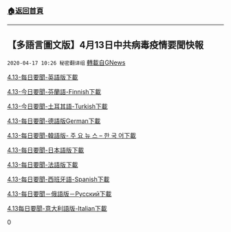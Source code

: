 ###  [:house:返回首頁](https://github.com/ourhimalayas/txt)
---

## 【多語言圖文版】4月13日中共病毒疫情要聞快報
`2020-04-17 10:26 秘密翻译组` [轉載自GNews](https://gnews.org/zh-hant/175497/)

[4.13-每日要聞-英語版](https://s3.amazonaws.com/gnews-media-offload/wp-content/uploads/2020/04/17101531/4.13-%E8%8B%B1%E8%AF%AD%E7%89%88.pdf)[下載](https://s3.amazonaws.com/gnews-media-offload/wp-content/uploads/2020/04/17101531/4.13-%E8%8B%B1%E8%AF%AD%E7%89%88.pdf)

[4.13-今日要聞-芬蘭語-Finnish](https://s3.amazonaws.com/gnews-media-offload/wp-content/uploads/2020/04/17102416/4.13-%E4%BB%8A%E6%97%A5%E8%A6%81%E9%BB%9E-Finnish.pdf.pdf)[下載](https://s3.amazonaws.com/gnews-media-offload/wp-content/uploads/2020/04/17102416/4.13-%E4%BB%8A%E6%97%A5%E8%A6%81%E9%BB%9E-Finnish.pdf.pdf)

[4.13-今日要聞-土耳其語-Turkish](https://s3.amazonaws.com/gnews-media-offload/wp-content/uploads/2020/04/17102446/4.13-%E4%BB%8A%E6%97%A5%E8%A6%81%E9%BB%9E-Turkish.pdf)[下載](https://s3.amazonaws.com/gnews-media-offload/wp-content/uploads/2020/04/17102446/4.13-%E4%BB%8A%E6%97%A5%E8%A6%81%E9%BB%9E-Turkish.pdf)

[4.13-每日要聞-德語版German](https://s3.amazonaws.com/gnews-media-offload/wp-content/uploads/2020/04/17101709/4.13-%E6%AF%8F%E6%97%A5%E8%A6%81%E8%81%9E-german.pdf)[下載](https://s3.amazonaws.com/gnews-media-offload/wp-content/uploads/2020/04/17101709/4.13-%E6%AF%8F%E6%97%A5%E8%A6%81%E8%81%9E-german.pdf)

[4.13-每日要聞-韓語版- 주 요 뉴 스 – 한 국 어](https://s3.amazonaws.com/gnews-media-offload/wp-content/uploads/2020/04/17101749/4.13-%E6%AF%8F%E6%97%A5%E8%A6%81%E8%81%9E%E9%9F%93%E6%96%87%E7%89%88-%EC%A3%BC%EC%9A%94%EB%89%B4%EC%8A%A4-%ED%95%9C%EA%B5%AD%EC%96%B4.pdf)[下載](https://s3.amazonaws.com/gnews-media-offload/wp-content/uploads/2020/04/17101749/4.13-%E6%AF%8F%E6%97%A5%E8%A6%81%E8%81%9E%E9%9F%93%E6%96%87%E7%89%88-%EC%A3%BC%EC%9A%94%EB%89%B4%EC%8A%A4-%ED%95%9C%EA%B5%AD%EC%96%B4.pdf)

[4.13-每日要聞-日本語版](https://s3.amazonaws.com/gnews-media-offload/wp-content/uploads/2020/04/17101804/4.13-%E6%AF%8F%E6%97%A5%E8%A6%81%E9%97%BB-%E6%97%A5%E6%9C%AC%E8%AA%9E%E7%89%88.pdf)[下載](https://s3.amazonaws.com/gnews-media-offload/wp-content/uploads/2020/04/17101804/4.13-%E6%AF%8F%E6%97%A5%E8%A6%81%E9%97%BB-%E6%97%A5%E6%9C%AC%E8%AA%9E%E7%89%88.pdf)

[4.13-每日要聞-法語版](https://s3.amazonaws.com/gnews-media-offload/wp-content/uploads/2020/04/17101833/4.13-%E6%AF%8F%E6%97%A5%E8%A6%81%E9%97%BB-%E6%B3%95%E8%AF%AD%E7%89%88.pdf)[下載](https://s3.amazonaws.com/gnews-media-offload/wp-content/uploads/2020/04/17101833/4.13-%E6%AF%8F%E6%97%A5%E8%A6%81%E9%97%BB-%E6%B3%95%E8%AF%AD%E7%89%88.pdf)

[4.13-每日要聞-西班牙語-Spanish](https://s3.amazonaws.com/gnews-media-offload/wp-content/uploads/2020/04/17101811/4.13-%E6%AF%8F%E6%97%A5%E8%A6%81%E9%BB%9E-%E8%A5%BF%E7%8F%AD%E7%89%99%E8%AA%9E-Spanish.pdf)[下載](https://s3.amazonaws.com/gnews-media-offload/wp-content/uploads/2020/04/17101811/4.13-%E6%AF%8F%E6%97%A5%E8%A6%81%E9%BB%9E-%E8%A5%BF%E7%8F%AD%E7%89%99%E8%AA%9E-Spanish.pdf)

[4.13-每日要聞－俄語版－Русский](https://s3.amazonaws.com/gnews-media-offload/wp-content/uploads/2020/04/17101839/4.13-%E4%BB%8A%E6%97%A5%E8%A6%81%E7%82%B9%EF%BC%8D%E4%BF%84%E8%AF%AD%E7%89%88%EF%BC%8D%D0%A0%D1%83%D1%81%D1%81%D0%BA%D0%B8%D0%B8%CC%86.pdf.pdf)[下載](https://s3.amazonaws.com/gnews-media-offload/wp-content/uploads/2020/04/17101839/4.13-%E4%BB%8A%E6%97%A5%E8%A6%81%E7%82%B9%EF%BC%8D%E4%BF%84%E8%AF%AD%E7%89%88%EF%BC%8D%D0%A0%D1%83%D1%81%D1%81%D0%BA%D0%B8%D0%B8%CC%86.pdf.pdf)

[4.13每日要聞-意大利語版-Italian](https://s3.amazonaws.com/gnews-media-offload/wp-content/uploads/2020/04/17101822/4.13%E6%AF%8F%E6%97%A5%E8%A6%81%E9%97%BBitalian.pdf)[下載](https://s3.amazonaws.com/gnews-media-offload/wp-content/uploads/2020/04/17101822/4.13%E6%AF%8F%E6%97%A5%E8%A6%81%E9%97%BBitalian.pdf)



0

